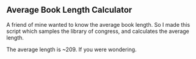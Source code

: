 ## Average Book Length Calculator

A friend of mine wanted to know the average book length.
So I made this script which samples the library of congress, and calculates the average length.

The average length is ~209. If you were wondering.